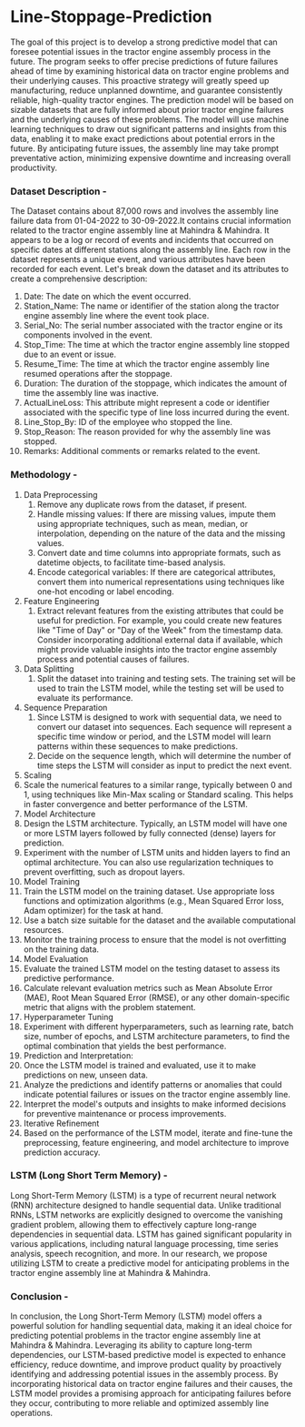 # Line-Stoppage-Prediction
The goal of this project is to develop a strong predictive model that can foresee potential issues in the tractor engine assembly process in the future. The program seeks to offer precise predictions of future failures ahead of time by examining historical data on tractor engine problems and their underlying causes. This proactive strategy will greatly speed up manufacturing, reduce unplanned downtime, and guarantee consistently reliable, high-quality tractor engines. The prediction model will be based on sizable datasets that are fully informed about prior tractor engine failures and the underlying causes of these problems. The model will use machine learning techniques to draw out significant patterns and insights from this data, enabling it to make exact predictions about potential errors in the future. By anticipating future issues, the assembly line may take prompt preventative action, minimizing expensive downtime and increasing overall productivity.
### Dataset Description - 
The Dataset contains about 87,000 rows and involves the assembly line failure data from 01-04-2022 to 30-09-2022.It contains crucial information related to the tractor engine assembly line at Mahindra & Mahindra. It appears to be a log or record of events and incidents that occurred on specific dates at different stations along the assembly line. Each row in the dataset represents a unique event, and various attributes have been recorded for each event. Let's break down the dataset and its attributes to create a comprehensive description:
1. Date: The date on which the event occurred.
2. Station_Name: The name or identifier of the station along the tractor engine assembly line where the event took place.
3. Serial_No: The serial number associated with the tractor engine or its components involved in the event.
4. Stop_Time: The time at which the tractor engine assembly line stopped due to an event or issue.
5. Resume_Time: The time at which the tractor engine assembly line resumed operations after the stoppage.
6. Duration: The duration of the stoppage, which indicates the amount of time the assembly line was inactive.
7. ActualLineLoss: This attribute might represent a code or identifier associated with the specific type of line loss incurred during the event.
8. Line_Stop_By: ID of the employee who stopped the line.
9. Stop_Reason: The reason provided for why the assembly line was stopped.
10. Remarks: Additional comments or remarks related to the event.
### Methodology - 

1. Data Preprocessing
   1. Remove any duplicate rows from the dataset, if present.
   2. Handle missing values: If there are missing values, impute them using appropriate techniques, such as mean, median, or interpolation, depending on the nature of the data and the missing values.
   3. Convert date and time columns into appropriate formats, such as datetime objects, to facilitate time-based analysis.
   4. Encode categorical variables: If there are categorical attributes, convert them into numerical representations using techniques like one-hot encoding or label encoding.
2. Feature Engineering
   1. Extract relevant features from the existing attributes that could be useful for prediction. For example, you could create new features like "Time of Day" or "Day of the Week" from the timestamp data.
Consider incorporating additional external data if available, which might provide valuable insights into the tractor engine assembly process and potential causes of failures.
3. Data Splitting
   1. Split the dataset into training and testing sets. The training set will be used to train the LSTM model, while the testing set will be used to evaluate its performance.
4. Sequence Preparation
   1. Since LSTM is designed to work with sequential data, we need to convert our dataset into sequences. Each sequence will represent a specific time window or period, and the LSTM model will learn patterns within these sequences to make predictions.
   2. Decide on the sequence length, which will determine the number of time steps the LSTM will consider as input to predict the next event.
5. Scaling
  1. Scale the numerical features to a similar range, typically between 0 and 1, using techniques like Min-Max scaling or Standard scaling. This helps in faster convergence and better performance of the LSTM.
6. Model Architecture
  1. Design the LSTM architecture. Typically, an LSTM model will have one or more LSTM layers followed by fully connected (dense) layers for prediction.
  2. Experiment with the number of LSTM units and hidden layers to find an optimal architecture. You can also use regularization techniques to prevent overfitting, such as dropout layers.
7. Model Training
  1. Train the LSTM model on the training dataset. Use appropriate loss functions and optimization algorithms (e.g., Mean Squared Error loss, Adam optimizer) for the task at hand.
  2. Use a batch size suitable for the dataset and the available computational resources.
  3. Monitor the training process to ensure that the model is not overfitting on the training data.
8. Model Evaluation
  1. Evaluate the trained LSTM model on the testing dataset to assess its predictive performance.
  2. Calculate relevant evaluation metrics such as Mean Absolute Error (MAE), Root Mean Squared Error (RMSE), or any other domain-specific metric that aligns with the problem statement.
9. Hyperparameter Tuning
  1. Experiment with different hyperparameters, such as learning rate, batch size, number of epochs, and LSTM architecture parameters, to find the optimal combination that yields the best performance.
10. Prediction and Interpretation:
  1. Once the LSTM model is trained and evaluated, use it to make predictions on new, unseen data.
  2. Analyze the predictions and identify patterns or anomalies that could indicate potential failures or issues on the tractor engine assembly line.
  3. Interpret the model's outputs and insights to make informed decisions for preventive maintenance or process improvements.
11. Iterative Refinement
  1. Based on the performance of the LSTM model, iterate and fine-tune the preprocessing, feature engineering, and model architecture to improve prediction accuracy.
### LSTM (Long Short Term Memory) - 
Long Short-Term Memory (LSTM) is a type of recurrent neural network (RNN) architecture designed to handle sequential data. Unlike traditional RNNs, LSTM networks are explicitly designed to overcome the vanishing gradient problem, allowing them to effectively capture long-range dependencies in sequential data. LSTM has gained significant popularity in various applications, including natural language processing, time series analysis, speech recognition, and more. In our research, we propose utilizing LSTM to create a predictive model for anticipating problems in the tractor engine assembly line at Mahindra & Mahindra.
### Conclusion - 
In conclusion, the Long Short-Term Memory (LSTM) model offers a powerful solution for handling sequential data, making it an ideal choice for predicting potential problems in the tractor engine assembly line at Mahindra & Mahindra. Leveraging its ability to capture long-term dependencies, our LSTM-based predictive model is expected to enhance efficiency, reduce downtime, and improve product quality by proactively identifying and addressing potential issues in the assembly process. By incorporating historical data on tractor engine failures and their causes, the LSTM model provides a promising approach for anticipating failures before they occur, contributing to more reliable and optimized assembly line operations.

